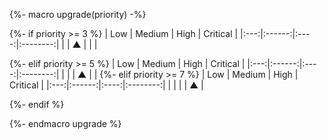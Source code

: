 {%- macro upgrade(priority) -%}

{%- if priority >= 3 %}
| Low | Medium | High | Critical |
|:---:|:------:|:----:|:--------:|
|     |    ▲   |      |          |

{%- elif priority >= 5 %}
| Low | Medium | High | Critical |
|:---:|:------:|:----:|:--------:|
|     |        |   ▲  |          |
{%- elif priority >= 7 %}
| Low | Medium | High | Critical |
|:---:|:------:|:----:|:--------:|
|     |        |      |    ▲     |

{%- endif %}

{%- endmacro upgrade %}
